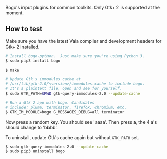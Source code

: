 Bogo's input plugins for common toolkits.  Only Gtk+ 2 is supported at
the moment.

## How to test

Make sure you have the latest Vala compiler and development headers
for Gtk+ 2 installed.

```bash
# Install bogo-python.  Just make sure you're using Python 3.
$ sudo pip3 install bogo

$ make

# Update Gtk's immodules cache at
# /usr/lib/gtk-2.0/<version>/immodules.cache to include bogo.
# It's a plaintext file, open and see for yourself.
$ sudo GTK_PATH=$PWD gtk-query-immodules-2.0 --update-cache

# Run a Gtk 2 app with bogo. Candidates
# include: pluma, terminator, firefox, chromium, etc.
$ GTK_IM_MODULE=bogo G_MESSAGES_DEBUG=all terminator
```

Now press a random key.  You should see 'aaaa'. Then press **a**, the
4 a's should change to 'bbbb'.

To uninstall, update Gtk's cache again but without `GTK_PATH` set.

```bash
$ sudo gtk-query-immodules-2.0 --update-cache
$ sudo pip3 uninstall bogo
```
